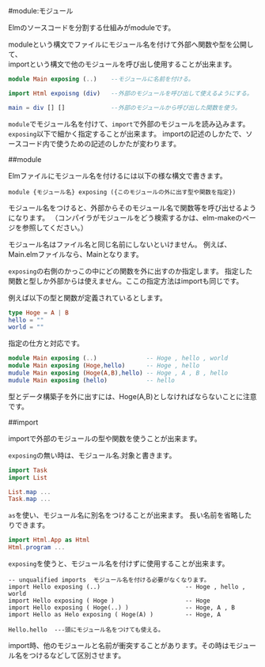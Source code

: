#module:モジュール

Elmのソースコードを分割する仕組みがmoduleです。

moduleという構文でファイルにモジュール名を付けて外部へ関数や型を公開して、  
importという構文で他のモジュールを呼び出し使用することが出来ます。

```elm
module Main exposing (..)    --モジュールに名前を付ける。

import Html expoisng (div)   --外部のモジュールを呼び出して使えるようにする。

main = div [] []             --外部のモジュールから呼び出した関数を使う。

```

`module`でモジュール名を付けて、`import`で外部のモジュールを読み込みます。
`exposing`以下で細かく指定することが出来ます。
importの記述のしかたで、ソースコード内で使うための記述のしかたが変わります。

##module

Elmファイルにモジュール名を付けるには以下の様な構文で書きます。

```
module {モジュール名} exposing ({このモジュールの外に出す型や関数を指定})
```

モジュール名をつけると、外部からそのモジュール名で関数等を呼び出せるようになります。
（コンパイラがモジュールをどう検索するかは、elm-makeのページを参照してください。）

モジュール名はファイル名と同じ名前にしないといけません。
例えば、Main.elmファイルなら、Mainとなります。


`exposing`の右側のかっこの中にどの関数を外に出すのか指定します。
指定した関数と型しか外部からは使えません。ここの指定方法はimportも同じです。


例えば以下の型と関数が定義されているとします。

```elm
type Hoge = A | B
hello = ""
world = ""
```

指定の仕方と対応です。

```elm
module Main exposing (..)              -- Hoge , hello , world
module Main exposing (Hoge,hello)      -- Hoge , hello
mudule Main exposing (Hoge(A,B),hello) -- Hoge , A , B , hello
mudule Main exposing (hello)           -- hello
```

型とデータ構築子を外に出すには、Hoge(A,B)としなければならないことに注意です。


##import

importで外部のモジュールの型や関数を使うことが出来ます。


`exposing`の無い時は、モジュール名.対象と書きます。

```elm
import Task
import List

List.map ...
Task.map ...
```

`as`を使い、モジュール名に別名をつけることが出来ます。
長い名前を省略したりできます。

```elm
import Html.App as Html
Html.program ...
```

`exposing`を使うと、モジュール名を付けずに使用することが出来ます。

```
-- unqualified imports  モジュール名を付ける必要がなくなります。
import Hello exposing (..)                        -- Hoge , hello , world
import Hello exposing ( Hoge )                    -- Hoge
import Hello exposing ( Hoge(..) )                -- Hoge, A , B
import Hello as Helo exposing ( Hoge(A) )         -- Hoge, A

Hello.hello  ---頭にモジュール名をつけても使える。
```

import時、他のモジュールと名前が衝突することがあります。その時はモジュール名をつけるなどして区別させます。
